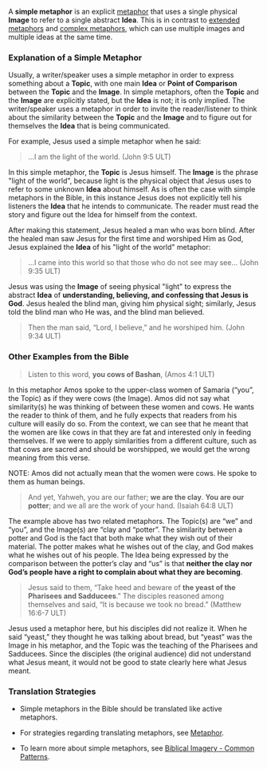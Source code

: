 
A **simple metaphor** is an explicit [metaphor](../figs-metaphor/01.md) that uses a single physical **Image** to refer to a single abstract **Idea**. This is in contrast to [extended metaphors](../figs-exmetaphor/01.md) and [complex metaphors](../figs-cometaphor/01.md), which can use multiple images and multiple ideas at the same time. 

### Explanation of a Simple Metaphor

Usually, a writer/speaker uses a simple metaphor in order to express something about a **Topic**, with one main **Idea** or **Point of Comparison** between the **Topic** and the **Image**.  In simple metaphors, often the **Topic** and the **Image** are explicitly stated, but the **Idea** is not; it is only implied. The writer/speaker uses a metaphor in order to invite the reader/listener to think about the similarity between the **Topic** and the **Image** and to figure out for themselves the **Idea** that is being communicated.

For example, Jesus used a simple metaphor when he said: 

> …I am the light of the world. (John 9:5 ULT)

In this simple metaphor, the **Topic** is Jesus himself. The **Image** is the phrase "light of the world", because light is the physical object that Jesus uses to refer to some unknown **Idea** about himself. As is often the case with simple metaphors in the Bible, in this instance Jesus does not explicitly tell his listeners the **Idea** that he intends to communicate. The reader must read the story and figure out the Idea for himself from the context.

After making this statement, Jesus healed a man who was born blind. After the healed man saw Jesus for the first time and worshiped Him as God, Jesus explained the **Idea** of his "light of the world" metaphor:

> …I came into this world so that those who do not see may see… (John 9:35 ULT)

Jesus was using the **Image** of seeing physical "light" to express the abstract **Idea** of **understanding, believing, and confessing that Jesus is God**. Jesus healed the blind man, giving him physical sight; similarly, Jesus told the blind man who He was, and the blind man believed.

> Then the man said, “Lord, I believe,” and he worshiped him. (John 9:34 ULT)


### Other Examples from the Bible

> Listen to this word, **you cows of Bashan**, (Amos 4:1 ULT)

In this metaphor Amos spoke to the upper-class women of Samaria (“you”, the Topic) as if they were cows (the Image). Amos did not say what similarity(s) he was thinking of between these women and cows. He wants the reader to think of them, and he fully expects that readers from his culture will easily do so. From the context, we can see that he meant that the women are like cows in that they are fat and interested only in feeding themselves. If we were to apply similarities from a different culture, such as that cows are sacred and should be worshipped, we would get the wrong meaning from this verse.

NOTE: Amos did not actually mean that the women were cows. He spoke to them as human beings.

> And yet, Yahweh, you are our father; **we are the clay**. **You are our potter**; and we all are the work of your hand. (Isaiah 64:8 ULT)

The example above has two related metaphors. The Topic(s) are “we” and “you”, and the Image(s) are “clay and “potter”. The similarity between a potter and God is the fact that both make what they wish out of their material. The potter makes what he wishes out of the clay, and God makes what he wishes out of his people. The Idea being expressed by the comparison between the potter’s clay and “us” is that **neither the clay nor God’s people have a right to complain about what they are becoming**. 

> Jesus said to them, “Take heed and beware of **the yeast of the Pharisees and Sadducees**.” The disciples reasoned among themselves and said, “It is because we took no bread.” (Matthew 16:6-7 ULT)

Jesus used a metaphor here, but his disciples did not realize it. When he said “yeast,” they thought he was talking about bread, but “yeast” was the Image in his metaphor, and the Topic was the teaching of the Pharisees and Sadducees. Since the disciples (the original audience) did not understand what Jesus meant, it would not be good to state clearly here what Jesus meant.


### Translation Strategies

* Simple metaphors in the Bible should be translated like active metaphors.

* For strategies regarding translating metaphors, see [Metaphor](../figs-metaphor/01.md).

* To learn more about simple metaphors, see [Biblical Imagery - Common Patterns](../bita-part1/01.md).
